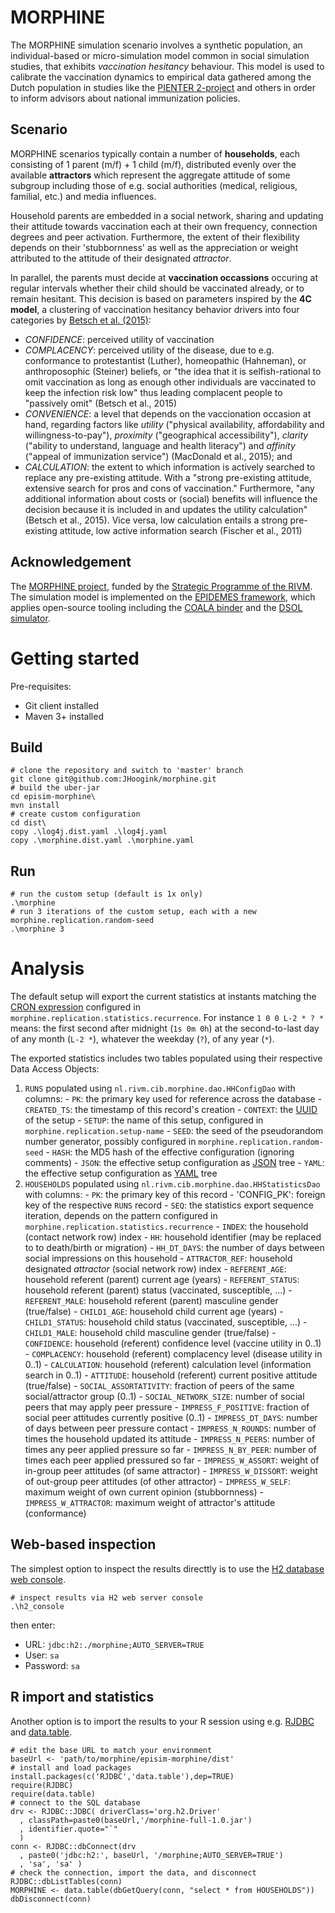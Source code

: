 # MORPHINE

The MORPHINE simulation scenario involves a synthetic population, an 
individual-based or micro-simulation model common in social simulation studies, 
that exhibits *vaccination hesitancy* behaviour. This model is used to calibrate 
the vaccination dynamics to empirical data gathered among the Dutch population 
in studies like the [PIENTER 2-project](http://www.rivm.nl/dsresource?objectid=66322c3e-9d28-466b-9c46-a0ba6adb6edf) 
and others in order to inform advisors about national immunization policies.

## Scenario

MORPHINE scenarios typically contain a number of **households**, each 
consisting of 1 parent (m/f) + 1 child (m/f), distributed evenly over the 
available **attractors** which represent the aggregate attitude of some subgroup
including those of e.g. social authorities (medical, religious, familial, etc.) 
and media influences. 

Household parents are embedded in a social network, 
sharing and updating their attitude towards vaccination each at their 
own frequency, connection degrees and peer activation. Furthermore, the extent 
of their flexibility depends on their 'stubbornness' as well as the appreciation
or weight attributed to the attitude of their designated *attractor*. 

In parallel, the parents must decide at **vaccination occassions** occuring at 
regular intervals whether their child should be vaccinated already, or to 
remain hesitant. This decision is based on parameters inspired by the 
**4C model**, a clustering of vaccination hesitancy behavior drivers into four 
categories by [Betsch et al. (2015)](http://dx.doi.org/10.1177/2372732215600716):

  - *CONFIDENCE*: perceived utility of vaccination
  - *COMPLACENCY*: perceived utility of the disease, due to e.g. 
  conformance to protestantist (Luther), homeopathic (Hahneman), or 
  anthroposophic (Steiner) beliefs, or "the idea that it is selfish-rational to 
  omit vaccination as long as enough other individuals are vaccinated to keep 
  the infection risk low" thus leading complacent people to "passively omit" 
  (Betsch et al., 2015)
  - *CONVENIENCE*: a level that depends on the vaccionation occasion at hand, 
  regarding factors like *utility* ("physical availability, affordability and 
  willingness-to-pay"), *proximity* ("geographical accessibility"), *clarity* 
  ("ability to understand, language and health literacy") and *affinity* 
  ("appeal of immunization service") (MacDonald et al., 2015); and
  - *CALCULATION*: the extent to which information is actively searched to 
  replace any pre-existing attitude. With a "strong pre-existing attitude, 
  extensive search for pros and cons of vaccination." Furthermore, "any 
  additional information about costs or (social) benefits will influence the 
  decision because it is included in and updates the utility calculation" 
  (Betsch et al., 2015). Vice versa, low calculation entails a strong 
  pre-existing attitude, low active information search (Fischer et al., 2011)

## Acknowledgement

The [MORPHINE project](http://www.strategischprogrammarivm.nl/Wiskundige_modellering_van_ziekten#cat-8), 
funded by the [Strategic Programme of the RIVM](http://www.strategischprogrammarivm.nl).
The simulation model is implemented on the 
[EPIDEMES framework](https://github.com/krevelen/epidemes/), 
which applies open-source tooling including the 
[COALA binder](https://github.com/krevelen/coala-binder) 
and the [DSOL simulator](http://www.simulation.tudelft.nl/). 

# Getting started

Pre-requisites:

* Git client installed
* Maven 3+ installed

## Build

```
# clone the repository and switch to 'master' branch
git clone git@github.com:JHoogink/morphine.git
# build the uber-jar
cd episim-morphine\
mvn install
# create custom configuration 
cd dist\
copy .\log4j.dist.yaml .\log4j.yaml
copy .\morphine.dist.yaml .\morphine.yaml
```

## Run

```
# run the custom setup (default is 1x only)
.\morphine
# run 3 iterations of the custom setup, each with a new morphine.replication.random-seed
.\morphine 3
```

# Analysis

The default setup will export the current statistics at instants matching the [CRON expression](http://www.quartz-scheduler.org/documentation/quartz-2.x/tutorials/crontrigger.html) configured in `morphine.replication.statistics.recurrence`. For instance `1 0 0 L-2 * ? *` means: the first second after midnight (`1s 0m 0h`) at the second-to-last day of any month (`L-2 *`), whatever the weekday (`?`), of any year (`*`).

The exported statistics includes two tables populated using their respective Data Access Objects:

  1. `RUNS` populated using `nl.rivm.cib.morphine.dao.HHConfigDao` with columns:
    - `PK`: the primary key used for reference across the database
    - `CREATED_TS`: the timestamp of this record's creation
    - `CONTEXT`: the [UUID](https://www.wikiwand.com/en/Universally_unique_identifier) of the setup
    - `SETUP`: the name of this setup, configured in `morphine.replication.setup-name`
    - `SEED`: the seed of the pseudorandom number generator, possibly configured in `morphine.replication.random-seed`
    - `HASH`: the MD5 hash of the effective configuration (ignoring comments)
    - `JSON`: the effective setup configuration as [JSON](http://json.org/) tree
    - `YAML`: the effective setup configuration as [YAML](http://yaml.org/) tree
  2. `HOUSEHOLDS` populated using `nl.rivm.cib.morphine.dao.HHStatisticsDao` with columns:
    - `PK`: the primary key of this record
    - 'CONFIG_PK': foreign key of the respective `RUNS` record
    - `SEQ`: the statistics export sequence iteration, depends on the pattern configured in `morphine.replication.statistics.recurrence`
    - `INDEX`: the household (contact network row) index
    - `HH`: household identifier (may be replaced to to death/birth or migration)
    - `HH_DT_DAYS`: the number of days between social impressions on this household
    - `ATTRACTOR_REF`: household designated *attractor* (social network row) index 
    - `REFERENT_AGE`:  household referent (parent) current age (years)
    - `REFERENT_STATUS`: household referent (parent) status (vaccinated, susceptible, ...)
    - `REFERENT_MALE`: household referent (parent) masculine gender (true/false)
    - `CHILD1_AGE`: household child current age (years)
    - `CHILD1_STATUS`: household child status (vaccinated, susceptible, ...)
    - `CHILD1_MALE`: household child masculine gender (true/false)
    - `CONFIDENCE`: household (referent) confidence level (vaccine utility in 0..1)
    - `COMPLACENCY`: household (referent) complacency level (disease utility in 0..1)
    - `CALCULATION`: household (referent) calculation level (information search in 0..1)
    - `ATTITUDE`: household (referent) current positive attitude (true/false)
    - `SOCIAL_ASSORTATIVITY`: fraction of peers of the same social/attractor group (0..1)
    - `SOCIAL_NETWORK_SIZE`: number of social peers that may apply peer pressure
    - `IMPRESS_F_POSITIVE`: fraction of social peer attitudes currently positive (0..1)
    - `IMPRESS_DT_DAYS`: number of days between peer pressure contact
    - `IMPRESS_N_ROUNDS`: number of times the household updated its attitude
    - `IMPRESS_N_PEERS`: number of times any peer applied pressure so far
    - `IMPRESS_N_BY_PEER`: number of times each peer applied pressured so far
    - `IMPRESS_W_ASSORT`: weight of in-group peer attitudes (of same attractor)
    - `IMPRESS_W_DISSORT`: weight of out-group peer attitudes (of other attractor)
    - `IMPRESS_W_SELF`: maximum weight of own current opinion (stubbornness)
    - `IMPRESS_W_ATTRACTOR`: maximum weight of attractor's attitude (conformance)

## Web-based inspection
The simplest option to inspect the results directtly is to use the [H2 database web console](http://www.h2database.com/html/tutorial.html#console_settings).

```
# inspect results via H2 web server console
.\h2_console
```

then enter:

- URL: `jdbc:h2:./morphine;AUTO_SERVER=TRUE`
- User: `sa`
- Password: `sa`

## R import and statistics
Another option is to import the results to your R session using e.g. [RJDBC](https://cran.r-project.org/web/packages/RJDBC/) and [data.table](https://cran.r-project.org/web/packages/data.table/).

```
# edit the base URL to match your environment
baseUrl <- 'path/to/morphine/episim-morphine/dist'
# install and load packages
install.packages(c('RJDBC','data.table'),dep=TRUE)
require(RJDBC)
require(data.table)
# connect to the SQL database
drv <- RJDBC::JDBC( driverClass='org.h2.Driver' 
  , classPath=paste0(baseUrl,'/morphine-full-1.0.jar')
  , identifier.quote="`"
  )
conn <- RJDBC::dbConnect(drv
  , paste0('jdbc:h2:', baseUrl, '/morphine;AUTO_SERVER=TRUE')
  , 'sa', 'sa' ) 
# check the connection, import the data, and disconnect
RJDBC::dbListTables(conn) 
MORPHINE <- data.table(dbGetQuery(conn, "select * from HOUSEHOLDS"))
dbDisconnect(conn)
```